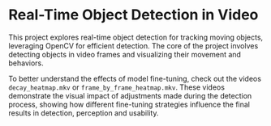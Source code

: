 
# Real-Time Object Detection in Video

This project explores real-time object detection for tracking moving objects, leveraging OpenCV for efficient detection. The core of the project involves detecting objects in video frames and visualizing their movement and behaviors.

To better understand the effects of model fine-tuning, check out the videos `decay_heatmap.mkv` or `frame_by_frame_heatmap.mkv`. These videos demonstrate the visual impact of adjustments made during the detection process, showing how different fine-tuning strategies influence the final results in detection, perception and usability.